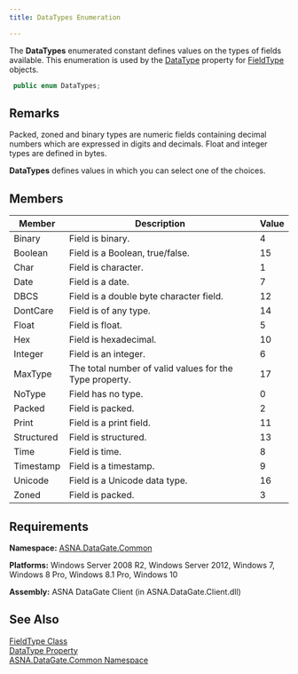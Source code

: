 ```yaml
---
title: DataTypes Enumeration

---
```


The <span> **DataTypes** </span> enumerated constant defines values on the types of fields available. This enumeration is used by the [DataType](field-type-class-data-type-property.html) property for [FieldType](field-type-class.html) objects.

```cs
 public enum DataTypes;
```


## Remarks

Packed, zoned and binary types are numeric fields containing decimal numbers which are expressed in digits and decimals. Float and integer types are defined in bytes.

<span> **DataTypes** </span> defines values in which you can select one of the choices. 
## Members



| Member | Description | Value |
| ---- | ---- | ---- |
| Binary | Field is binary. | 4 |
| Boolean | Field is a Boolean, true/false. | 15 |
| Char | Field is character. | 1 |
| Date | Field is a date. | 7 |
| DBCS | Field is a double byte character field. | 12 |
| DontCare | Field is of any type. | 14 |
| Float | Field is float. | 5 |
| Hex | Field is hexadecimal. | 10 |
| Integer | Field is an integer. | 6 |
| MaxType | The total number of valid values for the Type property. | 17 |
| NoType | Field has no type. | 0 |
| Packed | Field is packed. | 2 |
| Print | Field is a print field. | 11 |
| Structured | Field is structured. | 13 |
| Time | Field is time. | 8 |
| Timestamp | Field is a timestamp. | 9 |
| Unicode | Field is a Unicode data type. | 16 |
| Zoned | Field is packed. | 3 |



## Requirements

**Namespace:** [ASNA.DataGate.Common](datagate-common-namespace.html) 

**Platforms:** Windows Server 2008 R2, Windows Server 2012, Windows 7, Windows 8 Pro, Windows 8.1 Pro, Windows 10

**Assembly:** ASNA DataGate Client (in ASNA.DataGate.Client.dll)
## See Also


[FieldType Class](field-type-class.html)
      <br />
[DataType Property](field-type-class-data-type-property.html)
      <br />
[ASNA.DataGate.Common Namespace](datagate-common-namespace.html)

